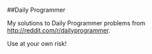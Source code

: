 
##Daily Programmer

My solutions to Daily Programmer problems from http://reddit.com/r/dailyprogrammer.

Use at your own risk!
